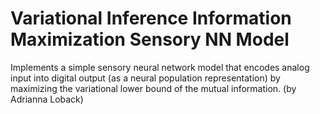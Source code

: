 # Variational Inference Information Maximization Sensory NN Model

Implements a simple sensory neural network model that encodes analog input into digital output (as a neural population representation) by maximizing the variational lower bound of the mutual information. 
(by Adrianna Loback)
